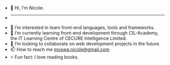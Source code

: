 


- 👋 Hi, I’m Nicole.
- <hr>
- 👀 I’m interested in learn front-end languages, tools and frameworks. 
- 🌱 I’m currently learning front-end development through CIL-Academy, the IT Learning Centre of CECURE Intelligence Limited.
- 💞️ I’m looking to collaborate on web development projects in the future. 
- 📫 How to reach me moswa.nicole@gmail.com
- ⚡ Fun fact: I love reading books. 

<!---
nix2star/nix2star is a ✨ special ✨ repository because its `README.md` (this file) appears on your GitHub profile.
You can click the Preview link to take a look at your changes.
--->
